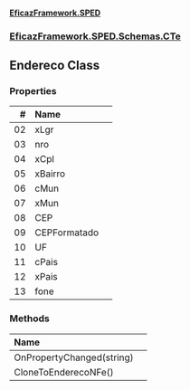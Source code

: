 #### [EficazFramework.SPED](EficazFrameworkSPED.md 'EficazFramework SPED')
### [EficazFramework.SPED.Schemas.CTe](EficazFramework.SPED.Schemas.CTe.md 'EficazFramework.SPED.Schemas.CTe')

## Endereco Class
### Properties

| # | Name | |
| ---: | :--- | :--- |
| 02 | xLgr |  |
| 03 | nro |  |
| 04 | xCpl |  |
| 05 | xBairro |  |
| 06 | cMun |  |
| 07 | xMun |  |
| 08 | CEP |  |
| 09 | CEPFormatado |  |
| 10 | UF |  |
| 11 | cPais |  |
| 12 | xPais |  |
| 13 | fone |  |
### Methods

| Name | |
| :--- | :--- |
| OnPropertyChanged(string) |  |
| CloneToEnderecoNFe() |  |
